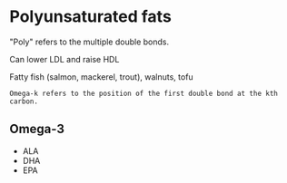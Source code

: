 # Polyunsaturated fats

"Poly" refers to the multiple double bonds.

Can lower LDL and raise HDL

Fatty fish (salmon, mackerel, trout), walnuts, tofu

~~~admonish tip title="Omega-k"
Omega-k refers to the position of the first double bond at the kth carbon.
~~~

## Omega-3

* ALA
* DHA
* EPA
